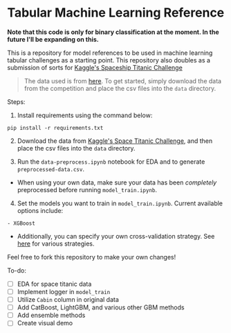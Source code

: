 # Tabular Machine Learning Reference

**Note that this code is only for binary classification at the moment. In the future I'll be expanding on this.**

This is a repository for model references to be used in machine learning tabular challenges as a starting point. This repository also doubles as a submission of sorts for [Kaggle's Spaceship Titanic Challenge](https://www.kaggle.com/competitions/spaceship-titanic)

> The data used is from [here](https://www.kaggle.com/competitions/spaceship-titanic). To get started, simply download the data from the competition and place the csv files into the `data` directory.

Steps:

1. Install requirements using the command below:

```
pip install -r requirements.txt
```

2. Download the data from [Kaggle's Space Titanic Challenge](), and then place the csv files into the `data` directory.

3. Run the `data-preprocess.ipynb` notebook for EDA and to generate `preprocessed-data.csv`.
- When using your own data, make sure your data has been *completely* preprocessed before running `model_train.ipynb`.

4. Set the models you want to train in `model_train.ipynb`. Current available options include:
```
- XGBoost

```
- Additionally, you can specify your own cross-validation strategy. See [here](https://scikit-learn.org/stable/modules/classes.html#module-sklearn.model_selection) for various strategies.


Feel free to fork this repository to make your own changes!

To-do:
- [ ] EDA for space titanic data
- [ ] Implement logger in `model_train`
- [ ] Utilize `Cabin` column in original data
- [ ] Add CatBoost, LightGBM, and various other GBM methods
- [ ] Add ensemble methods
- [ ] Create visual demo